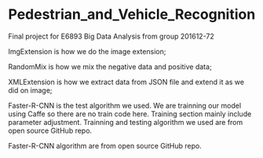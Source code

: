 # Pedestrian_and_Vehicle_Recognition
Final project for E6893 Big Data Analysis from group 201612-72

ImgExtension is how we do the image extension;

RandomMix is how we mix the negative data and positive data;

XMLExtension is how we extract data from JSON file and extend it as we did on image;

Faster-R-CNN is the test algorithm we used. We are trainning our model using Caffe so there are no train code here. Training section mainly include parameter adjustment. Trainning and testing algorithm we used are from open source GitHub repo.

Faster-R-CNN algorithm are from open source GitHub repo.
